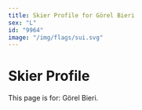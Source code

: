 ```yaml
---
title: Skier Profile for Görel Bieri
sex: "L"
id: "9964"
image: "/img/flags/sui.svg" 
---
```


# Skier Profile

This page is for: Görel Bieri.
    